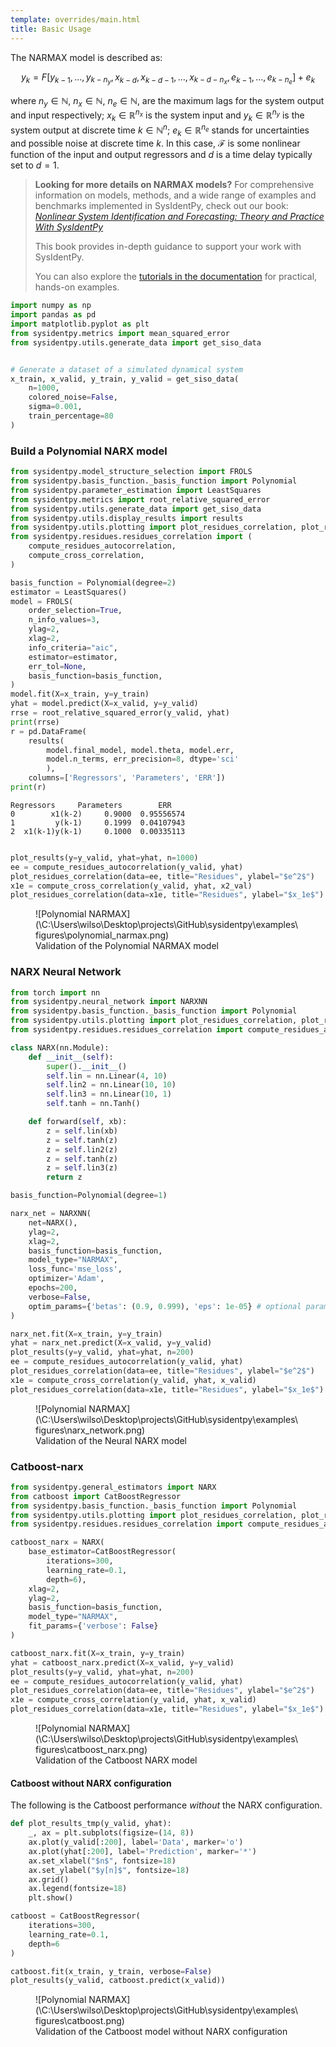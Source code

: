 ```yaml
---
template: overrides/main.html
title: Basic Usage
---
```


The NARMAX model is described as:

$$
	y_k= F[y_{k-1}, \dotsc, y_{k-n_y},x_{k-d}, x_{k-d-1}, \dotsc, x_{k-d-n_x}, e_{k-1}, \dotsc, e_{k-n_e}] + e_k
$$

where $n_y\in \mathbb{N}$, $n_x \in \mathbb{N}$, $n_e \in \mathbb{N}$, are the maximum lags for the system output and input respectively; $x_k \in \mathbb{R}^{n_x}$ is the system input and $y_k \in \mathbb{R}^{n_y}$ is the system output at discrete time $k \in \mathbb{N}^n$;
$e_k \in \mathbb{R}^{n_e}$ stands for uncertainties and possible noise at discrete time $k$. In this case, $\mathcal{F}$ is some nonlinear function of the input and output regressors and $d$ is a time delay typically set to $d=1$.

> **Looking for more details on NARMAX models?**
> For comprehensive information on models, methods, and a wide range of examples and benchmarks implemented in SysIdentPy, check out our book:
> [*Nonlinear System Identification and Forecasting: Theory and Practice With SysIdentPy*](https://sysidentpy.org/book/0%20-%20Preface/)
>
> This book provides in-depth guidance to support your work with SysIdentPy.
>
> You can also explore the [tutorials in the documentation](https://sysidentpy.org/examples/basic_steps/) for practical, hands-on examples.

``` py
import numpy as np
import pandas as pd
import matplotlib.pyplot as plt
from sysidentpy.metrics import mean_squared_error
from sysidentpy.utils.generate_data import get_siso_data


# Generate a dataset of a simulated dynamical system
x_train, x_valid, y_train, y_valid = get_siso_data(
	n=1000,
	colored_noise=False,
	sigma=0.001,
	train_percentage=80
)
```

### Build a Polynomial NARX model

``` python
from sysidentpy.model_structure_selection import FROLS
from sysidentpy.basis_function._basis_function import Polynomial
from sysidentpy.parameter_estimation import LeastSquares
from sysidentpy.metrics import root_relative_squared_error
from sysidentpy.utils.generate_data import get_siso_data
from sysidentpy.utils.display_results import results
from sysidentpy.utils.plotting import plot_residues_correlation, plot_results
from sysidentpy.residues.residues_correlation import (
    compute_residues_autocorrelation,
    compute_cross_correlation,
)

basis_function = Polynomial(degree=2)
estimator = LeastSquares()
model = FROLS(
    order_selection=True,
    n_info_values=3,
    ylag=2,
    xlag=2,
    info_criteria="aic",
    estimator=estimator,
    err_tol=None,
    basis_function=basis_function,
)
model.fit(X=x_train, y=y_train)
yhat = model.predict(X=x_valid, y=y_valid)
rrse = root_relative_squared_error(y_valid, yhat)
print(rrse)
r = pd.DataFrame(
	results(
		model.final_model, model.theta, model.err,
		model.n_terms, err_precision=8, dtype='sci'
		),
	columns=['Regressors', 'Parameters', 'ERR'])
print(r)
```
``` console
Regressors     Parameters        ERR
0        x1(k-2)     0.9000  0.95556574
1         y(k-1)     0.1999  0.04107943
2  x1(k-1)y(k-1)     0.1000  0.00335113
```
``` python

plot_results(y=y_valid, yhat=yhat, n=1000)
ee = compute_residues_autocorrelation(y_valid, yhat)
plot_residues_correlation(data=ee, title="Residues", ylabel="$e^2$")
x1e = compute_cross_correlation(y_valid, yhat, x2_val)
plot_residues_correlation(data=x1e, title="Residues", ylabel="$x_1e$")
```

<figure markdown>
  ![Polynomial NARMAX](\C:\Users\wilso\Desktop\projects\GitHub\sysidentpy\examples\figures\polynomial_narmax.png)
  <figcaption>Validation of the Polynomial NARMAX model</figcaption>
</figure>


### NARX Neural Network

``` py
from torch import nn
from sysidentpy.neural_network import NARXNN
from sysidentpy.basis_function._basis_function import Polynomial
from sysidentpy.utils.plotting import plot_residues_correlation, plot_results
from sysidentpy.residues.residues_correlation import compute_residues_autocorrelation, compute_cross_correlation

class NARX(nn.Module):
	def __init__(self):
		super().__init__()
		self.lin = nn.Linear(4, 10)
		self.lin2 = nn.Linear(10, 10)
		self.lin3 = nn.Linear(10, 1)
		self.tanh = nn.Tanh()

	def forward(self, xb):
		z = self.lin(xb)
		z = self.tanh(z)
		z = self.lin2(z)
		z = self.tanh(z)
		z = self.lin3(z)
		return z

basis_function=Polynomial(degree=1)

narx_net = NARXNN(
	net=NARX(),
	ylag=2,
	xlag=2,
	basis_function=basis_function,
	model_type="NARMAX",
	loss_func='mse_loss',
	optimizer='Adam',
	epochs=200,
	verbose=False,
	optim_params={'betas': (0.9, 0.999), 'eps': 1e-05} # optional parameters of the optimizer
)

narx_net.fit(X=x_train, y=y_train)
yhat = narx_net.predict(X=x_valid, y=y_valid)
plot_results(y=y_valid, yhat=yhat, n=200)
ee = compute_residues_autocorrelation(y_valid, yhat)
plot_residues_correlation(data=ee, title="Residues", ylabel="$e^2$")
x1e = compute_cross_correlation(y_valid, yhat, x_valid)
plot_residues_correlation(data=x1e, title="Residues", ylabel="$x_1e$")
```

<figure markdown>
  ![Polynomial NARMAX](\C:\Users\wilso\Desktop\projects\GitHub\sysidentpy\examples\figures\narx_network.png)
  <figcaption>Validation of the Neural NARX model</figcaption>
</figure>

### Catboost-narx

``` py
from sysidentpy.general_estimators import NARX
from catboost import CatBoostRegressor
from sysidentpy.basis_function._basis_function import Polynomial
from sysidentpy.utils.plotting import plot_residues_correlation, plot_results
from sysidentpy.residues.residues_correlation import compute_residues_autocorrelation, compute_cross_correlation

catboost_narx = NARX(
	base_estimator=CatBoostRegressor(
		iterations=300,
		learning_rate=0.1,
		depth=6),
	xlag=2,
	ylag=2,
	basis_function=basis_function,
	model_type="NARMAX",
	fit_params={'verbose': False}
)

catboost_narx.fit(X=x_train, y=y_train)
yhat = catboost_narx.predict(X=x_valid, y=y_valid)
plot_results(y=y_valid, yhat=yhat, n=200)
ee = compute_residues_autocorrelation(y_valid, yhat)
plot_residues_correlation(data=ee, title="Residues", ylabel="$e^2$")
x1e = compute_cross_correlation(y_valid, yhat, x_valid)
plot_residues_correlation(data=x1e, title="Residues", ylabel="$x_1e$")
```

<figure markdown>
  ![Polynomial NARMAX](\C:\Users\wilso\Desktop\projects\GitHub\sysidentpy\examples\figures\catboost_narx.png)
  <figcaption>Validation of the Catboost NARX model</figcaption>
</figure>

#### Catboost without NARX configuration

The following is the Catboost performance *without* the NARX configuration.

``` py
def plot_results_tmp(y_valid, yhat):
	_, ax = plt.subplots(figsize=(14, 8))
	ax.plot(y_valid[:200], label='Data', marker='o')
	ax.plot(yhat[:200], label='Prediction', marker='*')
	ax.set_xlabel("$n$", fontsize=18)
	ax.set_ylabel("$y[n]$", fontsize=18)
	ax.grid()
	ax.legend(fontsize=18)
	plt.show()

catboost = CatBoostRegressor(
	iterations=300,
	learning_rate=0.1,
	depth=6
)

catboost.fit(x_train, y_train, verbose=False)
plot_results(y_valid, catboost.predict(x_valid))
```

<figure markdown>
  ![Polynomial NARMAX](\C:\Users\wilso\Desktop\projects\GitHub\sysidentpy\examples\figures\catboost.png)
  <figcaption>Validation of the Catboost model without NARX configuration</figcaption>
</figure>

